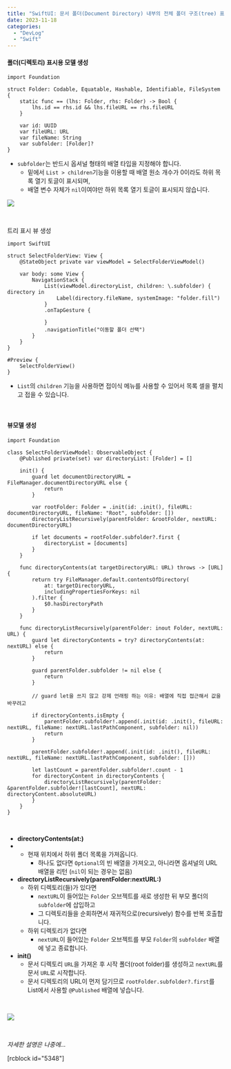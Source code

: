 ```yaml
---
title: "SwiftUI: 문서 폴더(Document Directory) 내부의 전체 폴더 구조(tree) 표시 (재귀 사용)"
date: 2023-11-18
categories: 
  - "DevLog"
  - "Swift"
---
```


#### **폴더(디렉토리) 표시용 모델 생성**

```
import Foundation

struct Folder: Codable, Equatable, Hashable, Identifiable, FileSystem {
    static func == (lhs: Folder, rhs: Folder) -> Bool {
        lhs.id == rhs.id && lhs.fileURL == rhs.fileURL
    }
    
    var id: UUID
    var fileURL: URL
    var fileName: String
    var subfolder: [Folder]?
}
```

- `subfolder`는 반드시 옵셔널 형태의 배열 타입을 지정해야 합니다.
    - 밑에서 `List > children`기능을 이용할 때 배열 원소 개수가 0이라도 하위 목록 열기 토글이 표시되며,
    - 배열 변수 자체가 `nil`이여야만 하위 목록 열기 토글이 표시되지 않습니다.

![](./assets/img/wp-content/uploads/2023/11/스크린샷-2023-11-19-오전-2.41.37-복사본.jpg)

 

트리 표시 뷰 생성

```
import SwiftUI

struct SelectFolderView: View {
    @StateObject private var viewModel = SelectFolderViewModel()
    
    var body: some View {
        NavigationStack {
            List(viewModel.directoryList, children: \.subfolder) { directory in
                Label(directory.fileName, systemImage: "folder.fill")
            }
            .onTapGesture {
                
            }
            .navigationTitle("이동할 폴더 선택")
        }
    }
}

#Preview {
    SelectFolderView()
}
```

- `List`의 `children` 기능을 사용하면 접이식 메뉴를 사용할 수 있어서 목록 셀을 펼치고 접을 수 있습니다.

 

#### **뷰모델 생성**

```
import Foundation

class SelectFolderViewModel: ObservableObject {
    @Published private(set) var directoryList: [Folder] = []
    
    init() {
        guard let documentDirectoryURL = FileManager.documentDirectoryURL else {
            return
        }
        
        var rootFolder: Folder = .init(id: .init(), fileURL: documentDirectoryURL, fileName: "Root", subfolder: [])
        directoryListRecursively(parentFolder: &rootFolder, nextURL: documentDirectoryURL)
        
        if let documents = rootFolder.subfolder?.first {
            directoryList = [documents]
        }
    }
    
    func directoryContents(at targetDirectoryURL: URL) throws -> [URL] {
        return try FileManager.default.contentsOfDirectory(
            at: targetDirectoryURL,
            includingPropertiesForKeys: nil
        ).filter {
            $0.hasDirectoryPath
        }
    }
    
    func directoryListRecursively(parentFolder: inout Folder, nextURL: URL) {
        guard let directoryContents = try? directoryContents(at: nextURL) else {
            return
        }
        
        guard parentFolder.subfolder != nil else {
            return
        }
        
        // guard let을 쓰지 않고 강제 언래핑 하는 이유: 배열에 직접 접근해서 값을 바꾸려고
        
        if directoryContents.isEmpty {
            parentFolder.subfolder!.append(.init(id: .init(), fileURL: nextURL, fileName: nextURL.lastPathComponent, subfolder: nil))
            return
        }
        
        parentFolder.subfolder!.append(.init(id: .init(), fileURL: nextURL, fileName: nextURL.lastPathComponent, subfolder: []))
        
        let lastCount = parentFolder.subfolder!.count - 1
        for directoryContent in directoryContents {
            directoryListRecursively(parentFolder: &parentFolder.subfolder![lastCount], nextURL: directoryContent.absoluteURL)
        }
    }
}

```

 

- **directoryContents(at:)**
- - 현재 위치에서 하위 폴더 목록을 가져옵니다.
    - 하나도 없다면 `Optional`의 빈 배열을 가져오고, 아니라면 옵셔널의 URL 배열을 리턴 (`nil`이 되는 경우는 없음)
- **directoryListRecursively(parentFolder:nextURL:)**
    - 하위 디렉토리(들)가 있다면
        - `nextURL`이 들어있는 `Folder` 오브젝트를 새로 생성한 뒤 부모 폴더의 `subfolder`에 삽입하고
        - 그 디렉토리들을 순회하면서 재귀적으로(recursively) 함수를 반복 호출합니다.
    - 하위 디렉토리가 없다면
        - `nextURL`이 들어있는 `Folder` 오브젝트를 부모 `Folder`의 `subfolder` 배열에 넣고 종료합니다.
- **init()**
    - 문서 디렉토리 `URL`을 가져온 후 시작 폴더(root folder)를 생성하고 `nextURL`를 문서 `URL`로 시작합니다.
    - 문서 디렉토리의 URL이 먼저 담기므로 `rootFolder.subfolder?.first`를 List에서 사용할 `@Published` 배열에 넣습니다.

 

![](https://media.giphy.com/media/Sr7GMtc23D9gbcVbQD/giphy.gif)

 

_자세한 설명은 나중에..._

\[rcblock id="5348"\]
